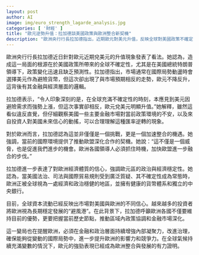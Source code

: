 ```yaml
---
layout: post
author: AI
image: img/euro_strength_lagarde_analysis.jpg
categories: [ '財經' ]
title: "歐元逆勢升值：拉加德談美國政策與歐洲整合新契機"
description: "歐洲央行行長拉加德指出，近期歐元對美元升值，反映全球對美國政策不確定性的疑慮，投資人信心轉向歐洲。她認為，這既是挑戰也是推動歐盟加速整合的機會，凸顯歐元區在政治與經濟穩定性上的優勢，並呼籲歐洲深化合作，鞏固經濟避風港地位。"
---
```

歐洲央行行長拉加德近日針對歐元近期兌美元的升值現象發表了看法。她認為，造成這一局面的根源在於美國政策所帶來的全球不確定性，尤其是在美國總統特朗普領導下，政策變化迅速且缺乏預測性。拉加德指出，市場通常在國際局勢動盪時會選擇美元作為避險貨幣，但這次卻出現了與市場預期相反的走勢，歐元不降反升，這背後有其金融與經濟層面的邏輯。

拉加德表示，“令人印象深刻的是，在全球充滿不確定性的時刻，本應見到美元因避險需求而強勢上漲，但這次事實卻相反，歐元兌美元明顯升值。”她解釋，雖然這看似違反直覺，但仔細觀察美國一些主要金融市場對當前政策環境的不安，以及來自投資人對美國未來信心的動搖，可以合理理解這種匯率逆轉的現象。

對於歐洲而言，拉加德認為這並非僅僅是一個挑戰，更是一個加速整合的機遇。她強調，當前的國際環境提供了推動歐盟深化合作的契機。她說：“這不僅是一個威脅，也是促進我們進步的機會。歐洲各國領導人必須抓住時機，加快歐盟進一步融合的步伐。”

拉加德進一步表達了對歐洲經濟體質的信心，強調歐元區的政治與經濟穩定性。她認為，當美國法治、司法與國際貿易規則受到廣泛質疑、其不確定性成為常態時，歐洲正被全球視為一處經濟和政治穩健的地區，並擁有健康的貨幣體系和獨立的中央銀行。

目前，全球資本流動已經反映出市場對美國與歐洲的不同信心。越來越多的投資者將歐洲視為長期穩定發展的“避風港”。在此背景下，拉加德呼籲歐洲各國不僅要維持目前的優勢，更要把握當前歷史節點，推動區域內政策協調和金融市場深化。

這一變局也在提醒歐洲，必須在金融和政治層面持續增強內部凝聚力，改進治理，確保能夠從變動的國際局勢中，進一步提升歐洲的影響力和競爭力。在全球氣候持續充滿變數的情況下，歐元的強勁表現已經成為歐洲整合與發展的有力證明。